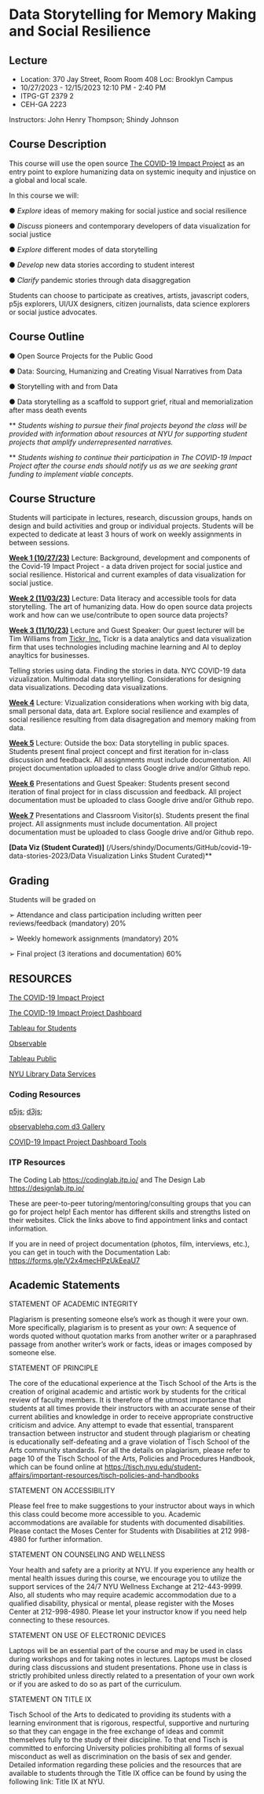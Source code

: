 # Data Storytelling for Memory Making and Social Resilience

## Lecture

- Location: 370 Jay Street, Room Room 408 Loc: Brooklyn Campus
- 10/27/2023 - 12/15/2023 12:10 PM - 2:40 PM
- ITPG-GT 2379 2
- CEH-GA 2223

Instructors: John Henry Thompson; Shindy Johnson

## Course Description

This course will use the open source [The COVID-19 Impact Project](https://itp.nyu.edu/covid19impactproject/) as an entry point to explore humanizing data on systemic inequity and injustice on a global and local scale.

In this course we will:

● _Explore_ ideas of memory making for social justice and social resilience

● _Discuss_ pioneers and contemporary developers of data visualization for social justice

● _Explore_ different modes of data storytelling

● _Develop_ new data stories according to student interest

● _Clarify_ pandemic stories through data disaggregation

<!-- ● Explore and invent creative uses of data for advocacy and change.

● Discover how data flows from public github repositories and tools needed to visualize the data.

● Examine and draw inspiration from historical and contemporary data visualizations developed by advocates for social justice and the public good. -->

<!-- ● Review other data-centric open source projects for the public good and discuss the questions they are trying to answer or problems they are trying to solve.

● Use data visualization as a scaffold to explore ways to support community driven mourning and memorialization after mass death events. -->

Students can choose to participate as creatives, artists, javascript coders, p5js explorers, UI/UX designers, citizen journalists, data science explorers or social justice advocates.

## Course Outline

● Open Source Projects for the Public Good

● Data: Sourcing, Humanizing and Creating Visual Narratives from Data

● Storytelling with and from Data

● Data storytelling as a scaffold to support grief, ritual and memorialization after mass death events

\*\* _Students wishing to pursue their final projects beyond the class will be provided with information about resources at NYU for supporting student projects that amplify underrepresented narratives._

\*\* _Students wishing to continue their participation in The COVID-19 Impact Project after the course ends should notify us as we are seeking grant funding to implement viable concepts._

## Course Structure

Students will participate in lectures, research, discussion groups, hands on design and build activities and group or individual projects. Students will be expected to dedicate at least 3 hours of work on weekly assignments in between sessions.

**[Week 1 (10/27/23)](Week1.md)** Lecture: Background, development and components of the Covid-19 Impact Project - a data driven project for social justice and social resilience. Historical and current examples of data visualization for social justice.

<!-- Data for Community Driven Mourning and Memorialization. Assignment: impact of the pandemic on you or your community. -->

**[Week 2 (11/03/23)](Week2.md)** Lecture: Data literacy and accessible tools for data storytelling. The art of humanizing data. How do open source data projects work and how can we use/contribute to open source data projects?

<!-- Other Open Source Data Projects. -->

**[Week 3 (11/10/23)](Week3.md)** Lecture and Guest Speaker: 
Our guest lecturer will be Tim Williams from [Tickr, Inc.](ttps://www.tickr.com/)  Tickr is a data analytics and data visualization firm that uses technologies including machine learning and AI to deploy anayltics for businesses.

Telling stories using data. Finding the stories in data. NYC COVID-19 data vizualization. Multimodal data storytelling. Considerations for designing data visualizations. Decoding data visualizations.

<!-- Early Pioneers of Data Visualization. -->

**[Week 4](Week4.md)** Lecture: Vizualization considerations when working with big data, small personal data, data art. Explore social resilience and examples of social resilience resulting from data disagregation and memory making from data.

<!-- Humanizing COVID-19 Data. Memorials, Grief and Mourning. Select course project and work on the first iteration to present in the next class. -->

**[Week 5](Week5.md)** Lecture: Outside the box: Data storytelling in public spaces. Students present final project concept and first iteration for in-class discussion and feedback. All assignments must include documentation. All project documentation uploaded to class Google drive and/or Github repo.

**[Week 6](Week6.md)** Presentations and Guest Speaker: Students present second iteration of final project for in class discussion and feedback. All project documentation must be uploaded to class Google drive and/or Github repo.

**[Week 7](Week7.md)** Presentations and Classroom Visitor(s). Students present the final project. All assignments must include documentation. All project documentation must be uploaded to class Google drive and/or Github repo.

**[Data Viz (Student Curated)]** (/Users/shindy/Documents/GitHub/covid-19-data-stories-2023/Data Visualization Links Student Curated)**

## Grading

Students will be graded on

➢ Attendance and class participation including written peer reviews/feedback (mandatory) 20%

➢ Weekly homework assignments (mandatory) 20%

➢ Final project (3 iterations and documentation) 60%

## RESOURCES

[The COVID-19 Impact Project](https://itp.nyu.edu/covid19impactproject/)

[The COVID-19 Impact Project Dashboard](https://itp.nyu.edu/covid19impactproject/covid19-dashboard/)

[Tableau for Students](https://www.tableau.com/university-students)

[Observable](https://observablehq.com/)

[Tableau Public](https://public.tableau.com/app/discover)

[NYU Library Data Services](https://library.nyu.edu/departments/data-services/)

###  Coding Resources
[p5js](https://p5js.org/); [d3js](https://d3js.org/); 

[observablehq.com d3 Gallery](https://observablehq.com/@d3/gallery)

[COVID-19 Impact Project Dashboard Tools](https://jht1493.net/COVID-19-Impact/Project/docs/d06-code)

### ITP Resources

The Coding Lab https://codinglab.itp.io/ and The Design Lab https://designlab.itp.io/

These are peer-to-peer tutoring/mentoring/consulting groups that you can go for project help! Each mentor has different skills and strengths listed on their websites. Click the links above to find appointment links and contact information.

If you are in need of project documentation (photos, film, interviews, etc.), you can get in touch with the Documentation Lab: https://forms.gle/V2x4mecHPzUkEeaU7

## Academic Statements

STATEMENT OF ACADEMIC INTEGRITY

Plagiarism is presenting someone else’s work as though it were your own. More specifically, plagiarism is to present as your own: A sequence of words quoted without quotation marks from another writer or a paraphrased passage from another writer’s work or facts, ideas or images composed by someone else.

STATEMENT OF PRINCIPLE

The core of the educational experience at the Tisch School of the Arts is the creation of original academic and artistic work by students for the critical review of faculty members. It is therefore of the utmost importance that students at all times provide their instructors with an accurate sense of their current abilities and knowledge in order to receive appropriate constructive criticism and advice. Any attempt to evade that essential, transparent transaction between instructor and student through plagiarism or cheating is educationally self-defeating and a grave violation of Tisch School of the Arts community standards. For all the details on plagiarism, please refer to page 10 of the Tisch School of the Arts, Policies and Procedures Handbook, which can be found online at https://tisch.nyu.edu/student-affairs/important-resources/tisch-policies-and-handbooks

STATEMENT ON ACCESSIBILITY

Please feel free to make suggestions to your instructor about ways in which this class could become more accessible to you. Academic accommodations are available for students with documented disabilities. Please contact the Moses Center for Students with Disabilities at 212 998-4980 for further information.

STATEMENT ON COUNSELING AND WELLNESS

Your health and safety are a priority at NYU. If you experience any health or mental health issues during this course, we encourage you to utilize the support services of the 24/7 NYU Wellness Exchange at 212-443-9999. Also, all students who may require academic accommodation due to a qualified disability, physical or mental, please register with the Moses Center at 212-998-4980. Please let your instructor know if you need help connecting to these resources.

STATEMENT ON USE OF ELECTRONIC DEVICES

Laptops will be an essential part of the course and may be used in class during workshops and for taking notes in lectures. Laptops must be closed during class discussions and student presentations. Phone use in class is strictly prohibited unless directly related to a presentation of your own work or if you are asked to do so as part of the curriculum.

STATEMENT ON TITLE IX

Tisch School of the Arts to dedicated to providing its students with a learning environment that is rigorous, respectful, supportive and nurturing so that they can engage in the free exchange of ideas and commit themselves fully to the study of their discipline. To that end Tisch is committed to enforcing University policies prohibiting all forms of sexual misconduct as well as discrimination on the basis of sex and gender. Detailed information regarding these policies and the resources that are available to students through the Title IX office can be found by using the following link: Title IX at NYU.

<!-- ## Prior versions

- https://github.com/jht9629/covid-19-data-stories-2022

- https://github.com/jht9629/covid-19-data-stories -->
